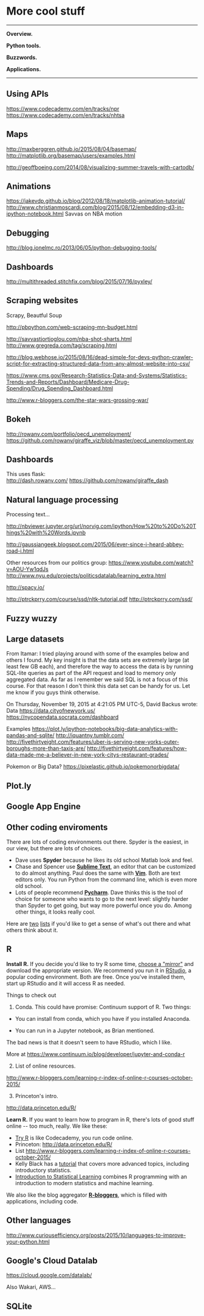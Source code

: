 # More cool stuff 


---
**Overview.**

**Python tools.**  

**Buzzwords.** 

**Applications.**  

---

## Using APIs

https://www.codecademy.com/en/tracks/npr 
https://www.codecademy.com/en/tracks/nhtsa


## Maps 

http://maxberggren.github.io/2015/08/04/basemap/ 
http://matplotlib.org/basemap/users/examples.html 

http://geoffboeing.com/2014/08/visualizing-summer-travels-with-cartodb/ 

## Animations 

https://jakevdp.github.io/blog/2012/08/18/matplotlib-animation-tutorial/
http://www.christianmoscardi.com/blog/2015/08/12/embedding-d3-in-ipython-notebook.html
Savvas on NBA motion 

## Debugging 

http://blog.ionelmc.ro/2013/06/05/python-debugging-tools/

## Dashboards 

http://multithreaded.stitchfix.com/blog/2015/07/16/pyxley/


## Scraping websites

Scrapy, Beautful Soup 

http://pbpython.com/web-scraping-mn-budget.html 

http://savvastjortjoglou.com/nba-shot-sharts.html
http://www.gregreda.com/tag/scraping.html 


http://blog.webhose.io/2015/08/16/dead-simple-for-devs-python-crawler-script-for-extracting-structured-data-from-any-almost-website-into-csv/ 


https://www.cms.gov/Research-Statistics-Data-and-Systems/Statistics-Trends-and-Reports/Dashboard/Medicare-Drug-Spending/Drug_Spending_Dashboard.html


http://www.r-bloggers.com/the-star-wars-grossing-war/

## Bokeh 

http://rowanv.com/portfolio/oecd_unemployment/ 
https://github.com/rowanv/giraffe_viz/blob/master/oecd_unemployment.py 


## Dashboards

This uses flask:  
http://dash.rowanv.com/
https://github.com/rowanv/giraffe_dash

## Natural language processing  

Processing text...  

http://nbviewer.jupyter.org/url/norvig.com/ipython/How%20to%20Do%20Things%20with%20Words.ipynb 

http://gaussiangeek.blogspot.com/2015/06/ever-since-i-heard-abbey-road-i.html

Other resources from our politics group:
https://www.youtube.com/watch?v=AOU-Yw1qdJs
http://www.nyu.edu/projects/politicsdatalab/learning_extra.html

http://spacy.io/


http://ptrckprry.com/course/ssd/nltk-tutorial.pdf
http://ptrckprry.com/ssd/


## Fuzzy wuzzy 


## Large datasets

From Itamar:  I tried playing around with some of the examples below and others I found.
My key insight is that the data sets are extremely large (at least few GB each), and therefore the way to access the data is by running SQL-lite queries as part of the API request and load to memory only aggregated data. 
As far as I remember we said SQL is not a focus of this course. For that reason I don't think this data set can be handy for us. 
Let me know if you guys think otherwise. 

On Thursday, November 19, 2015 at 4:21:05 PM UTC-5, David Backus wrote:
Data 
https://data.cityofnewyork.us/
https://nycopendata.socrata.com/dashboard

Examples 
https://plot.ly/ipython-notebooks/big-data-analytics-with-pandas-and-sqlite/
http://iquantny.tumblr.com/
http://fivethirtyeight.com/features/uber-is-serving-new-yorks-outer-boroughs-more-than-taxis-are/
http://fivethirtyeight.com/features/how-data-made-me-a-believer-in-new-york-citys-restaurant-grades/


Pokemon or Big Data?  https://pixelastic.github.io/pokemonorbigdata/


## Plot.ly 

## Google App Engine 

## Other coding enviroments 

There are lots of coding environments out there.  Spyder is the easiest, in our view, but there are lots of choices.  

* Dave uses **Spyder** because he likes its old school Matlab look and feel.  
* Chase and Spencer use **[Sublime Text](http://www.sublimetext.com/)**, an editor that can be customized to do almost anything.  Paul does the same with **[Vim](http://www.vim.org/)**.  Both are text editors only.  You run Python from the command line, which is even more old school.    
* Lots of people recommend **[Pycharm](https://www.jetbrains.com/pycharm/download/)**.  Dave thinks this is the tool of choice for someone who wants to go to the next level:  slightly harder than Spyder to get going, but way more powerful once you do.  Among other things, it looks really cool. 

Here are [two](https://wiki.python.org/moin/IntegratedDevelopmentEnvironments) [lists](https://www.reddit.com/r/Python/comments/1keync/best_free_python_ide/) if you'd like to get a sense of what's out there and what others think about it. 

## R

**Install R.** If you decide you'd like to try R some time, [choose a "mirror"](https://cran.r-project.org/mirrors.html) and download the appropriate version.  We recommend you run it in [RStudio](https://www.rstudio.com/products/rstudio/download/), a popular coding environment. Both are free.  Once you've installed them, start up RStudio and it will access R as needed. 

Things to check out

1. Conda.  This could have promise:  Continuum support of R.  Two things:

* You can install from conda, which you have if you installed Anaconda.  

* You can run in a Jupyter notebook, as Brian mentioned.   

The bad news is that it doesn't seem to have RStudio, which I like.  

More at  https://www.continuum.io/blog/developer/jupyter-and-conda-r

2. List of online resources.  

http://www.r-bloggers.com/learning-r-index-of-online-r-courses-october-2015/

3. Princeton's intro.  

http://data.princeton.edu/R/

**Learn R.** If you want to learn how to program in R, there's lots of good stuff online -- too much, really.  We like these: 

* [Try R](http://tryr.codeschool.com/) is like Codecademy, you run code online.  
* Princeton:  http://data.princeton.edu/R/ 
* List http://www.r-bloggers.com/learning-r-index-of-online-r-courses-october-2015/
* Kelly Black has a [tutorial](http://www.cyclismo.org/tutorial/R/) that covers more advanced topics, including introductory statistics.  
* [Introduction to Statistical Learning](http://www-bcf.usc.edu/~gareth/ISL/) combines R programming with an introduction to modern statistics and machine learning.  

We also like the blog aggregator **[R-bloggers](http://www.r-bloggers.com/)**, which is filled with applications, including code.  


## Other languages 

http://www.curiousefficiency.org/posts/2015/10/languages-to-improve-your-python.html

## Google's Cloud Datalab

https://cloud.google.com/datalab/

Also Wakari, AWS...  

## SQLite 

